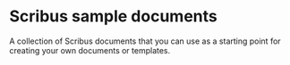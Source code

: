 # Scribus sample documents

A collection of Scribus documents that you can use as a starting point for creating your own documents or templates.
